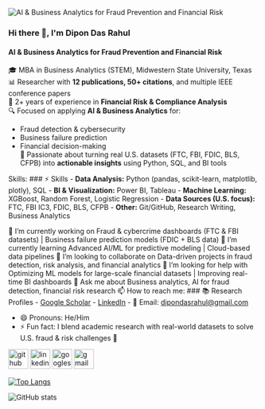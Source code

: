 ![AI & Business Analytics for Fraud Prevention and Financial Risk](https://scontent-hou1-1.xx.fbcdn.net/v/t39.30808-6/497847436_9437962039645646_2611842498005331068_n.jpg?_nc_cat=102&ccb=1-7&_nc_sid=6ee11a&_nc_ohc=yjiS3mDfzfgQ7kNvwEUedbV&_nc_oc=AdkhI-_lJhcjqObZvXCqnHC77Cwmy7EgHWIfkq6xVcgh_V_qVsxYKnGG_UQ6_4giMOCo3r6IsnuDiysbRU2Mz5_0&_nc_zt=23&_nc_ht=scontent-hou1-1.xx&_nc_gid=KDW3wJGHXlhCAlytnnSZqA&oh=00_AfaQMkVh87Cw0O-jWbCDzq0obctFCFK9roi2IDl7IIjU5w&oe=68E208FD)

### Hi there 👋, I'm Dipon Das Rahul
#### AI & Business Analytics for Fraud Prevention and Financial Risk


🎓 MBA in Business Analytics (STEM), Midwestern State University, Texas  
📊 Researcher with **12 publications, 50+ citations**, and multiple IEEE conference papers  
💼 2+ years of experience in **Financial Risk & Compliance Analysis**  
🔍 Focused on applying **AI & Business Analytics** for:  
   - Fraud detection & cybersecurity  
   - Business failure prediction  
   - Financial decision-making  
🚀 Passionate about turning real U.S. datasets (FTC, FBI, FDIC, BLS, CFPB) into **actionable insights** using Python, SQL, and BI tools


Skills: ### ⚡ Skills - **Data Analysis:** Python (pandas, scikit-learn, matplotlib, plotly), SQL   - **BI & Visualization:** Power BI, Tableau   - **Machine Learning:** XGBoost, Random Forest, Logistic Regression   - **Data Sources (U.S. focus):** FTC, FBI IC3, FDIC, BLS, CFPB   - **Other:** Git/GitHub, Research Writing, Business Analytics

🔭 I’m currently working on Fraud & cybercrime dashboards (FTC & FBI datasets) | Business failure prediction models (FDIC + BLS data) 
🌱 I’m currently learning  Advanced AI/ML for predictive modeling | Cloud-based data pipelines 
👯 I’m looking to collaborate on Data-driven projects in fraud detection, risk analysis, and financial analytics 
🤔 I’m looking for help with Optimizing ML models for large-scale financial datasets | Improving real-time BI dashboards 
💬 Ask me about Business analytics, AI for fraud detection, financial risk research 
📫 How to reach me: ### 📚 Research Profiles - [Google Scholar](https://scholar.google.com/citations?user=YARW8ngAAAAJ)   - [LinkedIn](https://www.linkedin.com/in/diponrahul/)   - 📧 Email: dipondasrahul@gmail.com   
- 😄 Pronouns: He/Him 
- ⚡ Fun fact: I blend academic research with real-world datasets to solve U.S. fraud & risk challenges 🚀 


[<img src='https://cdn.jsdelivr.net/npm/simple-icons@3.0.1/icons/github.svg' alt='github' height='40'>](https://github.com/https://github.com/dipondasrahul-blip)  [<img src='https://cdn.jsdelivr.net/npm/simple-icons@3.0.1/icons/linkedin.svg' alt='linkedin' height='40'>](https://www.linkedin.com/in/https://www.linkedin.com/in/diponrahul//)  [<img src='https://cdn.jsdelivr.net/npm/simple-icons@3.0.1/icons/googlescholar.svg' alt='googlescholar' height='40'>](https://scholar.google.com/citations?user=YARW8ngAAAAJ)  [<img src='https://cdn.jsdelivr.net/npm/simple-icons@3.0.1/icons/gmail.svg' alt='gmail' height='40'>](mailto:dipondasrahul@gmail.com)  

[![Top Langs](https://github-readme-stats.vercel.app/api/top-langs/?username=https://github.com/dipondasrahul-blip)](https://github.com/anuraghazra/github-readme-stats)

![GitHub stats](https://github-readme-stats.vercel.app/api?username=https://github.com/dipondasrahul-blip&show_icons=true)  

